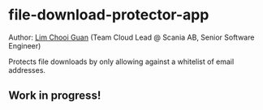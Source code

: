 # file-download-protector-app

Author: [Lim Chooi Guan](https://www.linkedin.com/in/cgl88/) (Team Cloud Lead @ Scania AB, Senior Software Engineer)

Protects file downloads by only allowing against a whitelist of email addresses.

## Work in progress!
